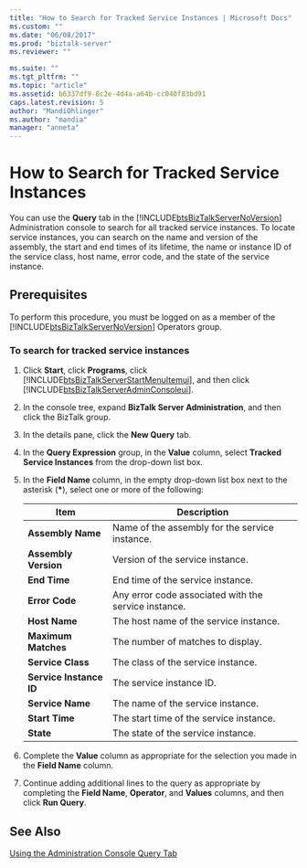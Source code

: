 ```yaml
---
title: "How to Search for Tracked Service Instances | Microsoft Docs"
ms.custom: ""
ms.date: "06/08/2017"
ms.prod: "biztalk-server"
ms.reviewer: ""

ms.suite: ""
ms.tgt_pltfrm: ""
ms.topic: "article"
ms.assetid: b6337df9-8c2e-4d4a-a64b-cc040f83bd91
caps.latest.revision: 5
author: "MandiOhlinger"
ms.author: "mandia"
manager: "anneta"
---
```

# How to Search for Tracked Service Instances
You can use the **Query** tab in the [!INCLUDE[btsBizTalkServerNoVersion](../includes/btsbiztalkservernoversion-md.md)] Administration console to search for all tracked service instances. To locate service instances, you can search on the name and version of the assembly, the start and end times of its lifetime, the name or instance ID of the service class, host name, error code, and the state of the service instance.  
  
## Prerequisites  
 To perform this procedure, you must be logged on as a member of the [!INCLUDE[btsBizTalkServerNoVersion](../includes/btsbiztalkservernoversion-md.md)] Operators group.  
  
### To search for tracked service instances  
  
1.  Click **Start**, click **Programs**, click [!INCLUDE[btsBizTalkServerStartMenuItemui](../includes/btsbiztalkserverstartmenuitemui-md.md)], and then click [!INCLUDE[btsBizTalkServerAdminConsoleui](../includes/btsbiztalkserveradminconsoleui-md.md)].  
  
2.  In the console tree, expand **BizTalk Server Administration**, and then click the BizTalk group.  
  
3.  In the details pane, click the **New Query** tab.  
  
4.  In the **Query Expression** group, in the **Value** column, select **Tracked Service Instances** from the drop-down list box.  
  
5.  In the **Field Name** column, in the empty drop-down list box next to the asterisk (**\***), select one or more of the following:  
  
    |Item|Description|  
    |----------|-----------------|  
    |**Assembly Name**|Name of the assembly for the service instance.|  
    |**Assembly Version**|Version of the service instance.|  
    |**End Time**|End time of the service instance.|  
    |**Error Code**|Any error code associated with the service instance.|  
    |**Host Name**|The host name of the service instance.|  
    |**Maximum Matches**|The number of matches to display.|  
    |**Service Class**|The class of the service instance.|  
    |**Service Instance ID**|The service instance ID.|  
    |**Service Name**|The name of the service instance.|  
    |**Start Time**|The start time of the service instance.|  
    |**State**|The state of the service instance.|  
  
6.  Complete the **Value** column as appropriate for the selection you made in the **Field Name** column.  
  
7.  Continue adding additional lines to the query as appropriate by completing the **Field Name**, **Operator**, and **Values** columns, and then click **Run Query**.  
  
## See Also  
 [Using the Administration Console Query Tab](../core/using-the-administration-console-query-tab.md)